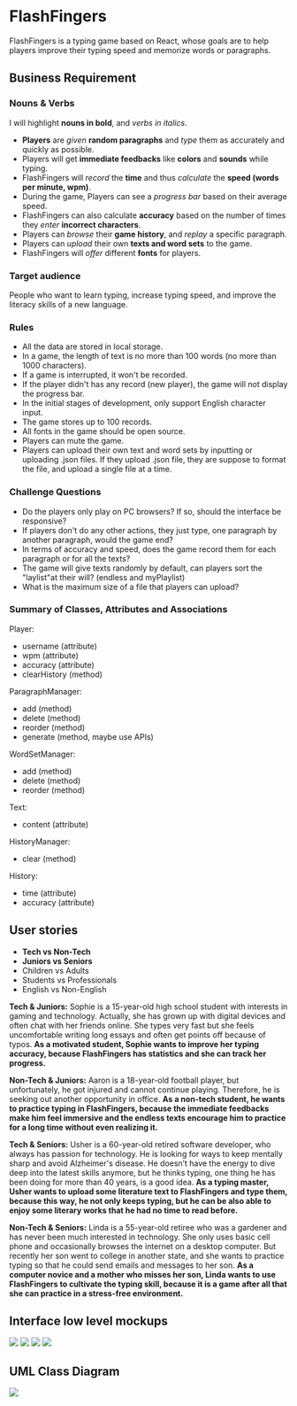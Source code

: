 # FlashFingers
FlashFingers is a typing game based on React, whose goals are to help players improve their typing speed and memorize words or paragraphs.

## Business Requirement

### Nouns & Verbs

I will highlight **nouns in bold**, and *verbs in italics*.

* **Players** are *given* **random paragraphs** and *type* them as accurately and quickly as possible.
* Players will get **immediate feedbacks** like **colors** and **sounds** while typing.
* FlashFingers will *record* the **time** and thus *calculate* the **speed (words per minute, wpm)**.
* During the game, Players can see a *progress bar* based on their average speed.
* FlashFingers can also calculate **accuracy** based on the number of times they *enter* **incorrect characters**.
* Players can *browse* their **game history**, and *replay* a specific paragraph.
* Players can *upload* their own **texts and word sets** to the game.
* FlashFingers will *offer* different **fonts** for players.

### Target audience

People who want to learn typing, increase typing speed, and improve the literacy skills of a new language.

### Rules

* All the data are stored in local storage.
* In a game, the length of text is no more than 100 words (no more than 1000 characters).
* If a game is interrupted, it won't be recorded.
* If the player didn't has any record (new player), the game will not display the progress bar.
* In the initial stages of development, only support English character input.
* The game stores up to 100 records.
* All fonts in the game should be open source.
* Players can mute the game.
* Players can upload their own text and word sets by inputting or uploading .json files. If they upload .json file, they are suppose to format the file, and upload a single file at a time.

### Challenge Questions

* Do the players only play on PC browsers? If so, should the interface be responsive?
* If players don't do any other actions, they just type, one paragraph by another paragraph, would the game end?
* In terms of accuracy and speed, does the game record them for each paragraph or for all the texts?
* The game will give texts randomly by default, can players sort the "laylist"at their will? (endless and myPlaylist)
* What is the maximum size of a file that players can upload?

### Summary of Classes, Attributes and Associations

Player:

* username (attribute)
* wpm (attribute)
* accuracy (attribute)
* clearHistory (method)

ParagraphManager:

* add (method)
* delete (method)
* reorder (method)
* generate (method, maybe use APIs)

WordSetManager:

* add (method)
* delete (method)
* reorder (method)

Text:

* content (attribute)

HistoryManager:

* clear (method)

History:

* time (attribute)
* accuracy (attribute)

## User stories

* **Tech vs Non-Tech**
* **Juniors vs Seniors**
* Children vs Adults
* Students vs Professionals
* English vs Non-English

**Tech & Juniors:** Sophie is a 15-year-old high school student with interests in gaming and technology. Actually, she has grown up with digital devices and often chat with her friends online. She types very fast but she feels uncomfortable writing long essays and often get points off because of typos. **As a motivated student, Sophie wants to improve her typing accuracy, because FlashFingers has statistics and she can track her progress.**

**Non-Tech & Juniors:** Aaron is a 18-year-old football player, but unfortunately, he got injured and cannot continue playing. Therefore, he is seeking out another opportunity in office. **As a non-tech student, he wants to practice typing in FlashFingers, because the immediate feedbacks make him feel immersive and the endless texts encourage him to practice for a long time without even realizing it.**

**Tech & Seniors:** Usher is a 60-year-old retired software developer, who always has passion for technology. He is looking for ways to keep mentally sharp and avoid Alzheimer's disease. He doesn’t have the energy to dive deep into the latest skills anymore, but he thinks typing, one thing he has been doing for more than 40 years, is a good idea. **As a typing master, Usher wants to upload some literature text to FlashFingers and type them, because this way, he not only keeps typing, but he can be also able to enjoy some literary works that he had no time to read before.**

**Non-Tech & Seniors:** Linda is a 55-year-old retiree who was a gardener and has never been much interested in technology. She only uses basic cell phone and occasionally browses the internet on a desktop computer. But recently her son went to college in another state, and she wants to practice typing so that he could send emails and messages to her son. **As a computer novice and a mother who misses her son, Linda wants to use FlashFingers to cultivate the typing skill, because it is a game after all that she can practice in a stress-free environment.**

## Interface low level mockups

![](./designImg/Game.jpg)
![](./designImg/FinishGame.jpg)
![](./designImg/Upload.jpg)
![](./designImg/History.jpg)

## UML Class Diagram

![](./designImg/classUML.jpg)
